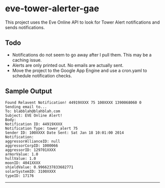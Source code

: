 eve-tower-alerter-gae
=====================

This project uses the Eve Online API to look for Tower Alert notifications and sends notifications.

Todo
----
*  Notifications do not seem to go away after I pull them.  This may be a caching issue.
*  Alerts are only printed out. No emails are actually sent.
*  Move the project to the Google App Engine and use a cron.yaml to schedule notification checks.

Sample Output
-------------
    Found Relavent Notification! 44919XXXX 75 100XXXX 1390068060 0
    Sending email to...
    To: blabblah@blahblah.com
    Subject: EVE Online Alert!
    Body:
    Notification ID: 44919XXXX
    Notification Type: tower_alert 75
    Sender ID: 100XXXX Date Sent: Sat Jan 18 10:01:00 2014
    Notification:
    aggressorAllianceID: null
    aggressorCorpID: 1000066
    aggressorID: 129701XXXX
    armorValue: 1.0
    hullValue: 1.0
    moonID: 4041XXXX
    shieldValue: 0.9966237833682771
    solarSystemID: 3100XXXX
    typeID: 17176

------